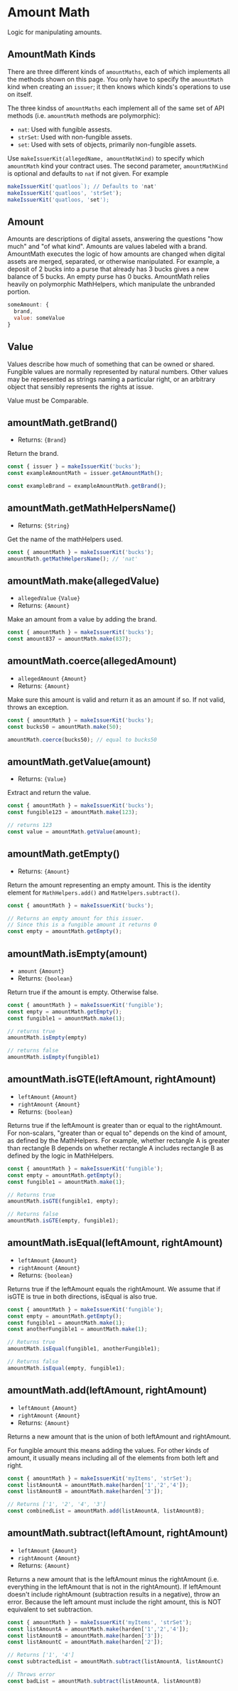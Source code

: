 # Amount Math

Logic for manipulating amounts.

## AmountMath Kinds

There are three different kinds of `amountMaths`, each of which implements all the methods shown on this page. You only have to specify the `amountMath` kind when creating an `issuer`; it then knows which kinds's operations to use on itself.

The three kindss of `amountMaths` each implement all of the same set of API methods (i.e. `amountMath` methods are polymorphic):

- `nat`: Used with fungible assests.
- `strSet`: Used with non-fungible assets.
- `set`: Used with sets of objects, primarily non-fungible assets.

Use `makeIssuerKit(allegedName, amountMathKind)` to specify which `amountMath` 
kind your contract uses. The second parameter, `amountMathKind` is optional and 
defaults to `nat` if not given. For example
```js
makeIssuerKit('quatloos`); // Defaults to 'nat'
makeIssuerKit('quatloos', 'strSet');
makeIssuerKit('quatloos, 'set');
```
## Amount

Amounts are descriptions of digital assets, answering the questions "how much" and "of what kind". Amounts are values labeled with a brand. AmountMath executes the logic of how amounts are changed when digital assets are merged, separated, or otherwise manipulated. For example, a deposit of 2 bucks into a purse that already has 3 bucks gives a new balance of 5 bucks. An empty purse has 0 bucks. AmountMath relies heavily on polymorphic MathHelpers, which manipulate the unbranded portion.

```js
someAmount: {
  brand,
  value: someValue
}
```

## Value

Values describe how much of something that can be owned or shared. Fungible values are normally represented by natural numbers. Other values may be represented as strings naming a particular right, or an arbitrary object that sensibly represents the rights at issue.

Value must be Comparable.

## amountMath.getBrand()
- Returns: `{Brand}`

Return the brand.

```js
const { issuer } = makeIssuerKit('bucks');
const exampleAmountMath = issuer.getAmountMath();

const exampleBrand = exampleAmountMath.getBrand();
```

## amountMath.getMathHelpersName()
- Returns: `{String}`

Get the name of the mathHelpers used.

```js
const { amountMath } = makeIssuerKit('bucks');
amountMath.getMathHelpersName(); // 'nat'
```

## amountMath.make(allegedValue)

- `allegedValue` `{Value}`
- Returns: `{Amount}`

Make an amount from a value by adding the brand.

```js
const { amountMath } = makeIssuerKit('bucks');
const amount837 = amountMath.make(837);
```

## amountMath.coerce(allegedAmount)
- `allegedAmount` `{Amount}`
- Returns: `{Amount}`

Make sure this amount is valid and return it as an amount if so.
If not valid, throws an exception. 

```js
const { amountMath } = makeIssuerKit('bucks');
const bucks50 = amountMath.make(50);

amountMath.coerce(bucks50); // equal to bucks50
```

## amountMath.getValue(amount)
- Returns: `{Value}`

Extract and return the value.

```js
const { amountMath } = makeIssuerKit('bucks');
const fungible123 = amountMath.make(123);

// returns 123
const value = amountMath.getValue(amount);
```

## amountMath.getEmpty()
- Returns: `{Amount}`

Return the amount representing an empty amount. This is the identity element for `MathHelpers.add()` and `MatHelpers.subtract()`.

```js
const { amountMath } = makeIssuerKit('bucks');

// Returns an empty amount for this issuer.
// Since this is a fungible amount it returns 0
const empty = amountMath.getEmpty();
```

## amountMath.isEmpty(amount)
- `amount` `{Amount}`
- Returns: `{boolean}`

Return true if the amount is empty. Otherwise false.

```js
const { amountMath } = makeIssuerKit('fungible');
const empty = amountMath.getEmpty();
const fungible1 = amountMath.make(1);

// returns true
amountMath.isEmpty(empty)

// returns false
amountMath.isEmpty(fungible1)
```

## amountMath.isGTE(leftAmount, rightAmount)
- `leftAmount` `{Amount}`
- `rightAmount` `{Amount}`
- Returns: `{boolean}`

Returns true if the leftAmount is greater than or equal to the rightAmount. For non-scalars, "greater than or equal to" depends on the kind of amount, as defined by the MathHelpers. For example, whether rectangle A is greater than rectangle B depends on whether rectangle A includes rectangle B as defined by the logic in MathHelpers.

```js
const { amountMath } = makeIssuerKit('fungible');
const empty = amountMath.getEmpty();
const fungible1 = amountMath.make(1);

// Returns true
amountMath.isGTE(fungible1, empty);

// Returns false
amountMath.isGTE(empty, fungible1);
```

## amountMath.isEqual(leftAmount, rightAmount)
- `leftAmount` `{Amount}`
- `rightAmount` `{Amount}`
- Returns: `{boolean}`

Returns true if the leftAmount equals the rightAmount. We assume that if isGTE is true in both directions, isEqual is also true.

```js
const { amountMath } = makeIssuerKit('fungible');
const empty = amountMath.getEmpty();
const fungible1 = amountMath.make(1);
const anotherFungible1 = amountMath.make(1);

// Returns true
amountMath.isEqual(fungible1, anotherFungible1);

// Returns false
amountMath.isEqual(empty, fungible1);
```

## amountMath.add(leftAmount, rightAmount)
- `leftAmount` `{Amount}`
- `rightAmount` `{Amount}`
- Returns: `{Amount}`

Returns a new amount that is the union of both leftAmount and rightAmount.

For fungible amount this means adding the values. For other kinds of amount, it usually means including all of the elements from both left and right.

```js
const { amountMath } = makeIssuerKit('myItems', 'strSet');
const listAmountA = amountMath.make(harden['1','2','4']);
const listAmountB = amountMath.make(harden['3']);

// Returns ['1', '2', '4', '3']
const combinedList = amountMath.add(listAmountA, listAmountB);
```

## amountMath.subtract(leftAmount, rightAmount)
- `leftAmount` `{Amount}`
- `rightAmount` `{Amount}`
- Returns: `{Amount}`

Returns a new amount that is the leftAmount minus the rightAmount (i.e. everything in the leftAmount that is not in the rightAmount). If leftAmount doesn't include rightAmount (subtraction results in a negative), throw an error. Because the left amount must include the right amount, this is NOT equivalent to set subtraction.

```js
const { amountMath } = makeIssuerKit('myItems', 'strSet');
const listAmountA = amountMath.make(harden['1','2','4']);
const listAmountB = amountMath.make(harden['3']);
const listAmountC = amountMath.make(harden['2']);

// Returns ['1', '4']
const subtractedList = amountMath.subtract(listAmountA, listAmountC)

// Throws error
const badList = amountMath.subtract(listAmountA, listAmountB)
```
